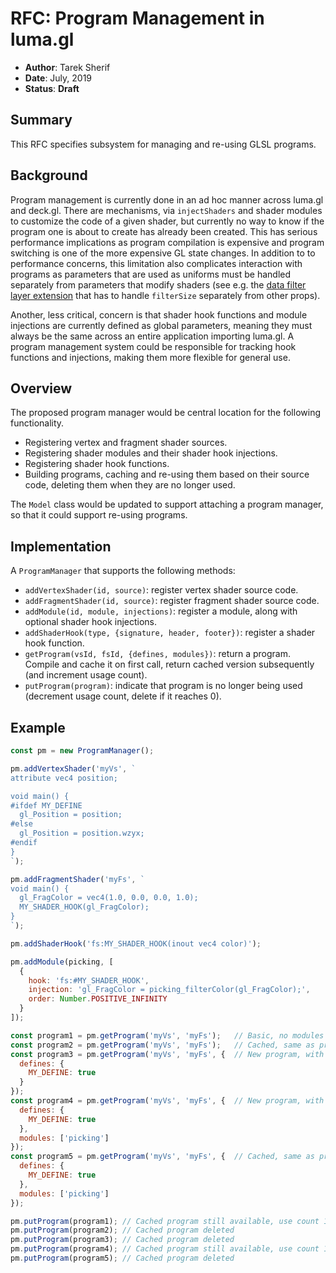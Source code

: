 # RFC: Program Management in luma.gl

* **Author**: Tarek Sherif
* **Date**: July, 2019
* **Status**: **Draft**


## Summary

This RFC specifies subsystem for managing and re-using GLSL programs.


## Background

Program management is currently done in an ad hoc manner across luma.gl and deck.gl. There are mechanisms, via `injectShaders` and shader modules to customize the code of a given shader, but currently no way to know if the program one is about to create has already been created. This has serious performance implications as program compilation is expensive and program switching is one of the more expensive GL state changes. In addition to to performance concerns, this limitation also complicates interaction with programs as parameters that are used as uniforms must be handled separately from parameters that modify shaders (see e.g. the [data filter layer extension](https://github.com/uber/deck.gl/blob/6113d2c8984c406e9df59c16f19630a18f36c42d/modules/extensions/src/data-filter/data-filter.js#L42) that has to handle `filterSize` separately from other props).

Another, less critical, concern is that shader hook functions and module injections are currently defined as global parameters, meaning they must always be the same across an entire application importing luma.gl. A program management system could be responsible for tracking hook functions and injections, making them more flexible for general use.

## Overview

The proposed program manager would be central location for the following functionality.
- Registering vertex and fragment shader sources.
- Registering shader modules and their shader hook injections.
- Registering shader hook functions.
- Building programs, caching and re-using them based on their source code, deleting them when they are no longer used.

The `Model` class would be updated to support attaching a program manager, so that it could support re-using programs.

## Implementation

A `ProgramManager` that supports the following methods:
- `addVertexShader(id, source)`: register vertex shader source code.
- `addFragmentShader(id, source)`: register fragment shader source code.
- `addModule(id, module, injections)`: register a module, along with optional shader hook injections.
- `addShaderHook(type, {signature, header, footer})`: register a shader hook function.
- `getProgram(vsId, fsId, {defines, modules})`: return a program. Compile and cache it on first call, return cached version subsequently (and increment usage count).
- `putProgram(program)`: indicate that program is no longer being used (decrement usage count, delete if it reaches 0).

## Example

```js
const pm = new ProgramManager();

pm.addVertexShader('myVs', `
attribute vec4 position;

void main() {
#ifdef MY_DEFINE
  gl_Position = position;
#else
  gl_Position = position.wzyx;
#endif
}
`);

pm.addFragmentShader('myFs', `
void main() {
  gl_FragColor = vec4(1.0, 0.0, 0.0, 1.0);
  MY_SHADER_HOOK(gl_FragColor);
}
`);

pm.addShaderHook('fs:MY_SHADER_HOOK(inout vec4 color)');

pm.addModule(picking, [
  {
    hook: 'fs:#MY_SHADER_HOOK',
    injection: 'gl_FragColor = picking_filterColor(gl_FragColor);',
    order: Number.POSITIVE_INFINITY
  }
]);

const program1 = pm.getProgram('myVs', 'myFs');   // Basic, no modules or defines
const program2 = pm.getProgram('myVs', 'myFs');   // Cached, same as program 1, use count 2
const program3 = pm.getProgram('myVs', 'myFs', {  // New program, with different source based on define
  defines: {
    MY_DEFINE: true
  }
});
const program4 = pm.getProgram('myVs', 'myFs', {  // New program, with different source based on module and its injection
  defines: {
    MY_DEFINE: true
  },
  modules: ['picking']
});
const program5 = pm.getProgram('myVs', 'myFs', {  // Cached, same as program 4, use count 2
  defines: {
    MY_DEFINE: true
  },
  modules: ['picking']
});

pm.putProgram(program1); // Cached program still available, use count 1
pm.putProgram(program2); // Cached program deleted
pm.putProgram(program3); // Cached program deleted
pm.putProgram(program4); // Cached program still available, use count 1
pm.putProgram(program5); // Cached program deleted

```

